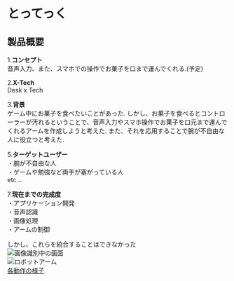 とってっく
====

## 製品概要
1.**コンセプト**  
音声入力、また、スマホでの操作でお菓子を口まで運んでくれる.(予定)  
  
2.**X-Tech**  
Desk x Tech  
  
3.**背景**  
ゲーム中にお菓子を食べたいことがあった. しかし、お菓子を食べるとコントローラーが汚れるということで、音声入力やスマホ操作でお菓子を口元まで運んでくれるアームを作成しようと考えた. また、それを応用することで腕が不自由な人に役立つと考えた.
  
5.**ターゲットユーザー**  
・腕が不自由な人  
・ゲームや勉強など両手が塞がっている人  
etc...  

7.**現在までの完成度**    
・アプリケーション開発  
・音声認識  
・画像処理  
・アームの制御  
  
しかし、これらを統合することはできなかった  
![画像識別中の画面](https://user-images.githubusercontent.com/44067846/47263336-a356e300-d53a-11e8-84dc-2ea6cdf3a281.jpg)  
![ロボットアーム](https://user-images.githubusercontent.com/44067846/47263353-f761c780-d53a-11e8-890d-de3e4e882976.jpg)  
[各動作の様子](https://youtu.be/7BlktMyIaUY)
